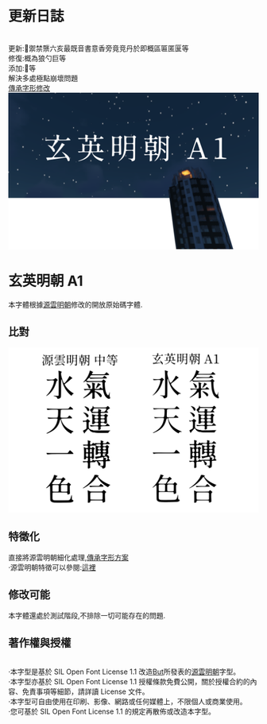 # 更新日誌 
<br>更新:𤞑禦禁龒六亥最既音書意香旁竟竞丹於即概區匾匿匽等<br>修復:概為狼勺巨等<br>添加:𤞑等<br>解決多處極點崩壞問題<br>[傳承字形修改](https://github.com/ichitenfont/inheritedglyphs)
![image](https://github.com/KunYuBoGU/XuanYing-mincho-A1/blob/master/font/2019-05-29_15.57.19.png)
# 玄英明朝 A1
本字體根據[源雲明朝](https://github.com/ButTaiwan/genwan-font)修改的開放原始碼字體.
## 比對
![image](https://github.com/KunYuBoGU/XuanYing-mincho-A1/blob/master/image/比對2.png)
## 特徵化
直接將源雲明朝細化處理,[傳承字形方案](https://github.com/ichitenfont/inheritedglyphs)<br>·源雲明朝特徵可以參閱:[這裡](https://github.com/ButTaiwan/genwan-font/blob/master/README.md)
## 修改可能
本字體還處於測試階段,不排除一切可能存在的問題.
## 著作權與授權
<br>·本字型是基於 SIL Open Font License 1.1 改造[But](https://github.com/ButTaiwan)所發表的[源雲明朝](https://github.com/ButTaiwan/genwan-font)字型。<br>·本字型亦基於 SIL Open Font License 1.1 授權條款免費公開，關於授權合約的內容、免責事項等細節，請詳讀 License 文件。<br>·本字型可自由使用在印刷、影像、網路或任何媒體上，不限個人或商業使用。<br>·您可基於 SIL Open Font License 1.1 的規定再散佈或改造本字型。
